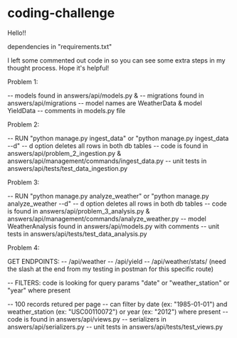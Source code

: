 # coding-challenge

Hello!!

dependencies in "requirements.txt"

I left some commented out code in so you can see some extra steps in my thought process.
Hope it's helpful!


Problem 1:

-- models found in answers/api/models.py &
-- migrations found in answers/api/migrations
-- model names are WeatherData & model YieldData
-- comments in models.py file


Problem 2:

-- RUN "python manage.py ingest_data" or "python manage.py ingest_data --d"
-- d option deletes all rows in both db tables
-- code is found in answers/api/problem_2_ingestion.py & answers/api/management/commands/ingest_data.py 
-- unit tests in answers/api/tests/test_data_ingestion.py


Problem 3:

-- RUN "python manage.py analyze_weather" or "python manage.py analyze_weather --d"
-- d option deletes all rows in both db tables
-- code is found in answers/api/problem_3_analysis.py & answers/api/management/commands/analyze_weather.py
-- model WeatherAnalysis found in answers/api/models.py with comments
-- unit tests in answers/api/tests/test_data_analysis.py


Problem 4:

GET ENDPOINTS:
-- /api/weather
-- /api/yield
-- /api/weather/stats/ (need the slash at the end from my testing in postman for this specific route)

-- FILTERS: code is looking for query params "date" or "weather_station" or "year" where present

-- 100 records retured per page
-- can filter by date (ex: "1985-01-01") and weather_station (ex: "USC00110072") or year (ex: "2012") where present
-- code is found in answers/api/views.py
-- serializers in answers/api/serializers.py
-- unit tests in answers/api/tests/test_views.py
